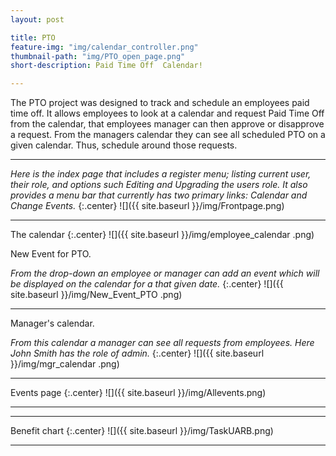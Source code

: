 ```yaml
---
layout: post

title: PTO 
feature-img: "img/calendar_controller.png"
thumbnail-path: "img/PTO_open_page.png"
short-description: Paid Time Off  Calendar!

---
```

 The PTO project was designed to track and schedule an employees paid time off. It allows employees to look at a calendar and request Paid Time Off from the calendar, that employees manager can then approve or disapprove a request. From the managers calendar they can see all scheduled PTO on a given calendar. Thus, schedule around those requests.
 
 ___

*Here is the index page that includes a register menu; listing current user, their role, and options such Editing and Upgrading the users role. It also provides a menu bar that currently has two primary links: Calendar and Change Events.*
{:.center}
![]({{ site.baseurl }}/img/Frontpage.png)

---


The calendar
{:.center}
![]({{ site.baseurl }}/img/employee_calendar
.png)

New Event for PTO.

*From the drop-down an employee or  manager can add an event which will be displayed on the calendar for a that given date.*
{:.center}
![]({{ site.baseurl }}/img/New_Event_PTO
.png)

---

Manager's calendar.

*From this calendar a manager can see all requests from employees. Here John Smith has the role of admin.*
{:.center}
![]({{ site.baseurl }}/img/mgr_calendar
.png)

___

Events page
{:.center}
![]({{ site.baseurl }}/img/Allevents.png)

___

___
Benefit chart
{:.center}
![]({{ site.baseurl }}/img/TaskUARB.png)

___

